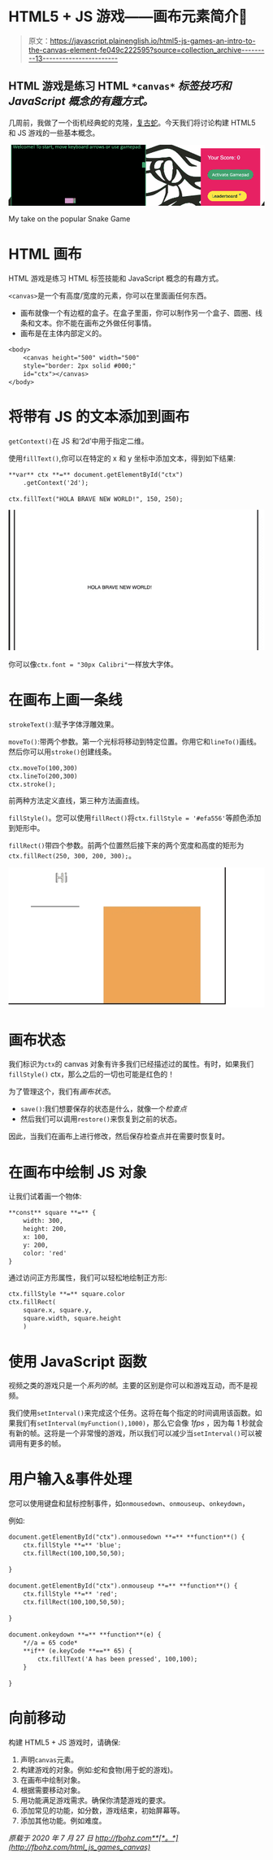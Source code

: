 # HTML5 + JS 游戏——画布元素简介👾

> 原文：<https://javascript.plainenglish.io/html5-js-games-an-intro-to-the-canvas-element-fe049c222595?source=collection_archive---------13----------------------->

## HTML 游戏是练习 HTML `*canvas*` *标签技巧和 JavaScript 概念的有趣方式。*

几周前，我做了一个街机经典蛇的克隆，[复古蛇](http://fbohz.com/html5_games/retro_snake.html)。今天我们将讨论构建 HTML5 和 JS 游戏的一些基本概念。

![](img/f058798ed216b16db5b9103368e1e39a.png)

My take on the popular Snake Game

# **HTML 画布**

HTML 游戏是练习 HTML 标签技能和 JavaScript 概念的有趣方式。

`<canvas>`是一个有高度/宽度的元素，你可以在里面画任何东西。

*   画布就像一个有边框的盒子。在盒子里面，你可以制作另一个盒子、圆圈、线条和文本。你不能在画布之外做任何事情。
*   画布是在主体内部定义的。

```
<body>
    <canvas height="500" width="500" 
    style="border: 2px solid #000;" 
    id="ctx"></canvas>
</body>
```

# 将带有 JS 的文本添加到画布

`getContext()`在 JS 和‘2d’中用于指定二维。

使用`fillText()`,你可以在特定的 x 和 y 坐标中添加文本，得到如下结果:

```
**var** ctx **=** document.getElementById("ctx")
    .getContext('2d');

ctx.fillText("HOLA BRAVE NEW WORLD!", 150, 250);
```

![](img/80f0a15be72b22b4fe856d77c70641e9.png)

你可以像`ctx.font = "30px Calibri"`一样放大字体。

# **在画布上画一条线**

`strokeText()`:赋予字体浮雕效果。

`moveTo()`:带两个参数。第一个光标将移动到特定位置。你用它和`lineTo()`画线。然后你可以用`stroke()`创建线条。

```
ctx.moveTo(100,300)
ctx.lineTo(200,300)
ctx.stroke();
```

前两种方法定义直线，第三种方法画直线。

`fillStyle()`。您可以使用`fillRect()`将`ctx.fillStyle = '#efa556'`等颜色添加到矩形中。

`fillRect()`带四个参数。前两个位置然后接下来的两个宽度和高度的矩形为`ctx.fillRect(250, 300, 200, 300);`。

![](img/17e002f305d0b7f92a7e67a19e678981.png)

# **画布状态**

我们标识为`ctx`的 canvas 对象有许多我们已经描述过的属性。有时，如果我们`fillStyle()` ctx，那么之后的一切也可能是红色的！

为了管理这个，我们有*画布状态*。

*   `save()`:我们想要保存的状态是什么，就像一个*检查点*
*   然后我们可以调用`restore()`来恢复到之前的状态。

因此，当我们在画布上进行修改，然后保存检查点并在需要时恢复时。

# **在画布中绘制 JS 对象**

让我们试着画一个物体:

```
**const** square **=** {
    width: 300,
    height: 200,
    x: 100,
    y: 200,
    color: 'red'
}
```

通过访问正方形属性，我们可以轻松地绘制正方形:

```
ctx.fillStyle **=** square.color
ctx.fillRect(
    square.x, square.y, 
    square.width, square.height
    )
```

# **使用 JavaScript 函数**

视频之类的游戏只是一个*系列的帧*。主要的区别是你可以和游戏互动，而不是视频。

我们使用`setInterval()`来完成这个任务。这将在每个指定的时间调用该函数。如果我们有`setInterval(myFunction(),1000)`，那么它会像 *1fps* ，因为每 1 秒就会有新的帧。这将是一个非常慢的游戏，所以我们可以减少当`setInterval()`可以被调用有更多的帧。

# **用户输入&事件处理**

您可以使用键盘和鼠标控制事件，如`onmousedown`、`onmouseup`、`onkeydown`，

例如:

```
document.getElementById("ctx").onmousedown **=** **function**() {
    ctx.fillStyle **=** 'blue';
    ctx.fillRect(100,100,50,50);

}

document.getElementById("ctx").onmouseup **=** **function**() {
    ctx.fillStyle **=** 'red';
    ctx.fillRect(100,100,50,50);

}

document.onkeydown **=** **function**(e) {
    *//a = 65 code*
    **if** (e.keyCode **==** 65) {
        ctx.fillText('A has been pressed', 100,100);
    }

}
```

# **向前移动**

构建 HTML5 + JS 游戏时，请确保:

1.  声明`canvas`元素。
2.  构建游戏的对象。例如:蛇和食物(用于蛇的游戏)。
3.  在画布中绘制对象。
4.  根据需要移动对象。
5.  用功能满足游戏需求。确保你清楚游戏的要求。
6.  添加常见的功能，如分数，游戏结束，初始屏幕等。
7.  添加其他功能。例如难度。

*原载于 2020 年 7 月 27 日 http://fbohz.com**[*。*](http://fbohz.com/html_js_games_canvas)*